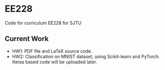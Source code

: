 # EE228
Code for curriculum EE228 for SJTU
## Current Work
- HW1: PDF file and LaTeX source code.
- HW2: Classification on MNIST dataset, using Scikit-learn and PyTorch.
Keras based code will be uploaded later.
